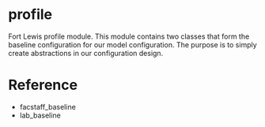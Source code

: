 
# profile

Fort Lewis profile module.  This module contains two classes that form the baseline configuration for our model configuration.  The purpose is to simply create abstractions in our configuration design.

# Reference
* facstaff_baseline
* lab_baseline


